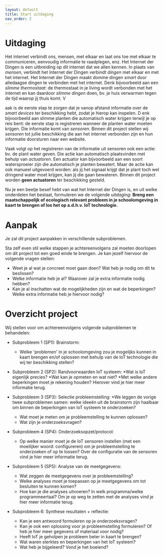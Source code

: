 ```yaml
---
layout: default
title: Start uitdaging
nav_order: 2
---
```

# Uitdaging
Het internet verbindt ons, mensen, met elkaar en laat ons toe met elkaar te communiceren, eenvoudig informatie te raadplegen, enz. Het Internet der Dingen is een uitbreiding op dit internet dat we allen kennen.
In plaats van _mensen_, verbindt het Internet der Dingen verbindt _dingen_ met elkaar en met het internet. Het Internet der Dingen maakt domme dingen _smart_ door alledaagse dingen te verbinden met het internet. 
Denk bijvoorbeeld aan een _slimme thermostaat_: de thermostaat in je living wordt verbonden met het internet en kan daardoor _slimme dingen_ doen, 
bv. je huis verwarmen tegen de tijd waarop jij thuis komt. V

aak is de eerste stap te zorgen dat je vanop afstand informatie over de _smart devices_ ter beschikking hebt, zodat je hierop kan inspelen. D
enk bijvoorbeeld aan slimme planten die automatisch water krijgen terwijl je op reis bent: de eerste stap is registreren wanneer de planten water moeten krijgen. 
Die informatie komt van _sensoren_. Binnen dit project stellen wij _sensoren_ tot jullie beschikking die aan het internet verbonden zijn en hun informatie doorsturen naar een website.

Vaak volgt op het registreren van de informatie uit sensoren ook een actie: bv. de plant water geven. 
Die actie kan automatisch plaatsvinden met behulp van _actuatoren_. Een actuator kan bijvoorbeeld aan een soort watersproeier zijn die automatisch je planten bewatert. 
Maar de actie kan ook manueel uitgevoerd worden: als jij het signaal krijgt dat je plant toch wel dringend water moet krijgen, kan jij die gaan bewateren.
Binnen dit project worden __geen actuatoren__ ter beschikking gesteld. 

Nu je een beetje besef hebt van wat het Internet der Dingen is, en uit welke onderdelen het bestaat, formuleren we de volgende _uitdaging_:
__Breng een maatschappelijk of ecologisch relevant probleem in je schoolomgeving in kaart te brengen of los het op a.d.h.v. IoT technologie.__

# Aanpak

Je zal dit project aanpakken in verschillende subproblemen. 

Sta zelf even stil welke stappen je achtereenvolgens zal moeten doorlopen om dit project tot een goed einde te brengen.
Je kan jezelf hiervoor de volgende vragen stellen:
- Weet je al wat je concreet moet gaan doen? Wat heb je nodig om dit te beslissen?
- Welke informatie heb je al? Waarover zal je extra informatie nodig hebben?
- Kan je al inschatten wat de mogelijkheden zijn en wat de beperkingen? Welke extra informatie heb je hiervoor nodig?

# Overzicht project

Wij stellen voor om achtereenvolgens volgende subproblemen te behandelen:

* Subprobleem 1 (SP1): Brainstorm: 
    * Welke 'problemen' in je schoolomgeving zou je mogelijks kunnen in kaart brengen en/of oplossen met behulp van de IoT technologie die wij ter beschikking stellen?

* Subprobleem 2 (SP2): Randvoorwaarden IoT systeem: 
    *Wat is IoT eigenlijk precies? 
    *Wat kan je opmeten en wat niet? 
    *Met welke andere beperkingen moet je rekening houden?
    Hierover vind je hier meer informatie terug.

* Subprobleem 3 (SP3): Selectie probleemstelling:
    *We leggen de vorige twee subproblemen samen: welke ideeën uit de brainstorm zijn haalbaar om binnen de beperkingen van IoT systeem te onderzoeken?
    * Wat moet je meten om je probleemstelling te kunnen oplossen?
    * Wat zijn je onderzoeksvragen?

* Subprobleem 4 (SP4): Onderzoeksopzet/protocol:
    * Op welke manier moet je de IoT sensoren instellen (met een moeilijker woord: configureren) om je probleemstelling te onderzoeken of op te lossen?
    Over de configuratie van de sensoren vind je hier meer informatie terug.

* Subprobleem 5 (SP5): Analyse van de meetgegevens:
    * Wat zeggen de meetgegevens over je probleemstelling?
    * Welke analyses moet je toepassen op je meetgegevens om tot besluiten te kunnen komen?    
	* Hoe kan je die analyses uitvoeren? In welk programma/welke programmeertaal?
    Om je op weg te zetten met de analyses vind je hier meer informatie terug.

* Subprobleem 6: Synthese resultaten + reflectie:
    * Kan je een antwoord formuleren op je onderzoeksvragen?
    * Kan je ook een oplossing voor je probleemstelling formuleren? Of heb je hier meer gegevens of materiaal voor nodig?
    * Heeft IoT je geholpen je probleem beter in kaart te brengen?
    * Wat waren sterktes en beperkingen van het IoT systeem?
    * Wat heb je bijgeleerd? Vond je het boeiend? 